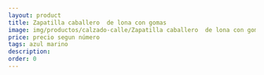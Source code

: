 ```yaml
---
layout: product
title: Zapatilla caballero  de lona con gomas
image: img/productos/calzado-calle/Zapatilla caballero  de lona con gomas=precio segun número=azul marino.webp
price: precio segun número
tags: azul marino
description: 
order: 0
---
```

